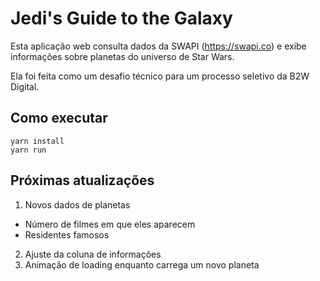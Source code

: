 # Jedi's Guide to the Galaxy

Esta aplicação web consulta dados da SWAPI (https://swapi.co) e exibe informações sobre planetas do universo de Star Wars.

Ela foi feita como um desafio técnico para um processo seletivo da B2W Digital.

## Como executar

```
yarn install
yarn run
```

## Próximas atualizações
1. Novos dados de planetas
 * Número de filmes em que eles aparecem
 * Residentes famosos
2. Ajuste da coluna de informações
3. Animação de loading enquanto carrega um novo planeta
